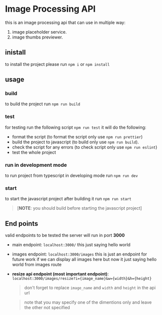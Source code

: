 # Image Processing API

this is an image processing api that can use in multiple way:

1. image placeholder service.
2. image thumbs previewer.

## inistall

to install the project please run `npm i` or `npm install`

## usage

### build

to build the project run `npm run build`

### test

for testing run the following script `npm run test`
it will do the following:

- format the script (to format the script only use `npm run prettier`)
- build the project to javascript (to build only use `npm run build`).
- check the script for any errors (to check script only use `npm run eslint`)
- test the whole project

### run in development mode

to run project from typescript in developing mode run `npm run dev`

### start

to start the javascript project after building it run `npm run start`

> [**NOTE**: you should build before starting the javascript project]

## End points

valid endpoints to be tested
the server will run in port **3000**

- main endpoint: `localhost:3000/` this just saying hello world
- images endpoint: `localhost:3000/images` this is just an endpoint for future work if we can display all images here but now it just saying hello world from images route
- **resize api endpoint (most important endpoint)**: `localhost:3000/images/resize?i={image_name}&w={width}&h={height}`

  > don't forget to replace `image_name` and `width` and `height` in the api url

  > note that you may specify one of the dimentions only and leave the other not specified
